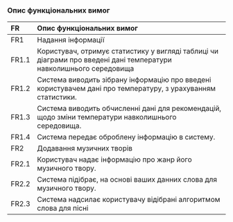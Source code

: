 ### Опис функціональних вимог
|FR|Опис функціональних вимог
|:-     |:-                  
|FR1|Надання інформації
|FR1.1|Користувач, отримує статистику у вигляді таблиці чи діаграми про введені дані температури навколишнього середовища
|FR1.2|Система виводить зібрану інформацію про введені користувачем дані про температуру, з урахуванням статистики.
|FR1.3|Система виводить обчисленні дані для рекомендацій, щодо зміни температури навколишнього середовища.
|FR1.4|Система передає оброблену  інформацію  в систему.
|FR2|Додавання музичних творів
|FR2.1|Користувач надає інформацію про жанр його музичного твору.
|FR2.2|Система підібрає, на основі ваших данних слова для музичного твору.
|FR2.3|Система надсилає користувачу відібрані алгоритмом слова для пісні

